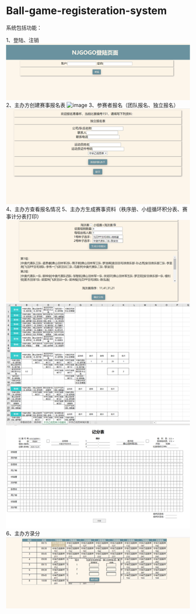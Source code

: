 # Ball-game-registeration-system

系统包括功能：

1、登陆、注销
![image](login.png)
2、主办方创建赛事报名表
![image](ccreatematch.png)
3、参赛者报名（团队报名、独立报名）
![image](Applicationform.png)
4、主办方查看报名情况
5、主办方生成赛事资料（秩序册、小组循环积分表、赛事计分表打印）
![image](grouping.png)
![image](exportation.png)
![image](scoringtable.png)
6、主办方录分
![image](recordscore.png)
